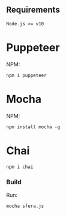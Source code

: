 ## Requirements ##

```shell
Node.js >= v10
```

# Puppeteer

NPM:
```shell
npm i puppeteer
```

# Mocha

NPM:
```shell
npm install mocha -g
```

# Chai

```shell
npm i chai
```

### Build

Run:
```shell
mocha sfera.js
```

